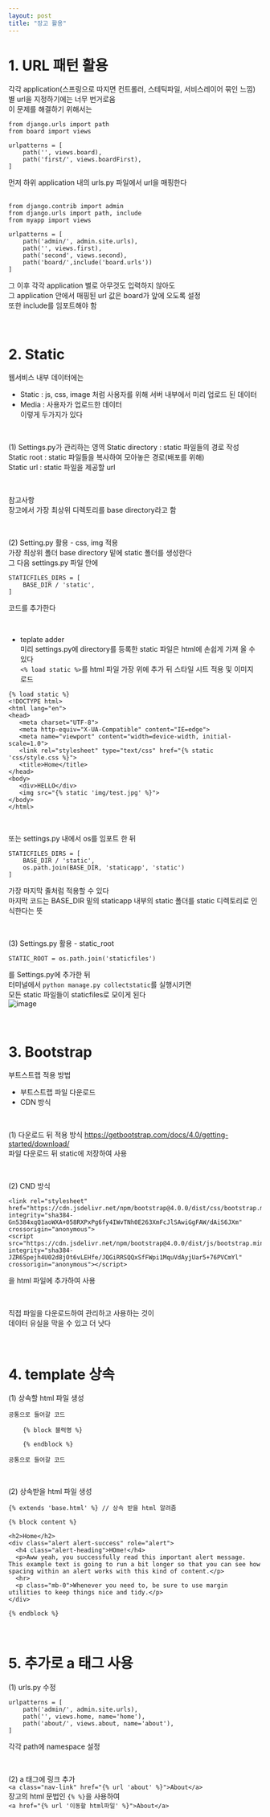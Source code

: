 ```yaml
---
layout: post
title: "장고 활용"
---
```


# 1. URL 패턴 활용  
각각 application(스프링으로 따지면 컨트롤러, 스테틱파일, 서비스레이어 묶인 느낌)  
별 url을 지정하기에는 너무 번거로움  
이 문제를 해결하기 위해서는  
```
from django.urls import path
from board import views

urlpatterns = [
    path('', views.board),
    path('first/', views.boardFirst),
]
```
먼저 하위 application 내의 urls.py 파일에서 url을 매핑한다  
<br>

```
from django.contrib import admin
from django.urls import path, include
from myapp import views

urlpatterns = [
    path('admin/', admin.site.urls),
    path('', views.first),
    path('second', views.second),
    path('board/',include('board.urls'))
]
```
그 이후 각각 application 별로 아무것도 입력하지 않아도  
그 application 안에서 매핑된 url 값은 board가 앞에 오도록 설정  
또한 include를 임포트해야 함  

<br>

# 2. Static
웹서비스 내부 데이터에는  
- Static : js, css, image 처럼 사용자를 위해 서버 내부에서 미리 업로드 된 데이터  
- Media : 사용자가 업로드한 데이터  
이렇게 두가지가 있다  

<br>

(1) Settings.py가 관리하는 영역
Static directory : static 파일들의 경로 작성  
Static root : static 파일들을 복사하여 모아놓은 경로(배포를 위해)  
Static url : static 파일을 제공할 url  

<br>

참고사항  
장고에서 가장 최상위 디렉토리를 base directory라고 함  

<br>

(2) Setting.py 활용 - css, img 적용  
가장 최상위 폴더 base directory 밑에 static 폴더를 생성한다  
그 다음 settings.py 파일 안에  
```
STATICFILES_DIRS = [
    BASE_DIR / 'static', 
]
```
코드를 추가한다  

<br>

- teplate adder  
 미리 settings.py에 directory를 등록한 static 파일은 html에 손쉽게 가져 올 수 있다  
 `<% load static %>`를 html 파일 가장 위에 추가 뒤
 스타일 시트 적용 및 이미지 로드  
 ```
{% load static %}
<!DOCTYPE html>
<html lang="en">
<head>
    <meta charset="UTF-8">
    <meta http-equiv="X-UA-Compatible" content="IE=edge">
    <meta name="viewport" content="width=device-width, initial-scale=1.0">
    <link rel="stylesheet" type="text/css" href="{% static 'css/style.css %}">
    <title>Home</title>
</head>
<body>
    <div>HELLO</div>
    <img src="{% static 'img/test.jpg' %}">
</body>
</html>
 ```
 
<br>

또는 settings.py 내에서 os를 임포트 한 뒤  
```
STATICFILES_DIRS = [
    BASE_DIR / 'static', 
    os.path.join(BASE_DIR, 'staticapp', 'static')
]
```
가장 마지막 줄처럼 적용할 수 있다  
마지막 코드는 BASE_DIR 밑의 staticapp 내부의 static 폴더를 static 디렉토리로 인식한다는 뜻  

<br>

(3) Settings.py 활용 - static_root  
```
STATIC_ROOT = os.path.join('staticfiles')
```
를 Settings.py에 추가한 뒤  
터미널에서 `python manage.py collectstatic`를 실행시키면  
모든 static 파일들이 staticfiles로 모이게 된다  
![image](https://user-images.githubusercontent.com/86642180/170914394-0dacf750-446d-4e50-be69-e0233226ff87.png)

<br>

# 3. Bootstrap
부트스트랩 적용 방법  
- 부트스트랩 파일 다운로드
- CDN 방식

<br>

(1) 다운로드 뒤 적용 방식
https://getbootstrap.com/docs/4.0/getting-started/download/  
파일 다운로드 뒤 static에 저장하여 사용  

<br>

(2) CND 방식  
```
<link rel="stylesheet" href="https://cdn.jsdelivr.net/npm/bootstrap@4.0.0/dist/css/bootstrap.min.css" integrity="sha384-Gn5384xqQ1aoWXA+058RXPxPg6fy4IWvTNh0E263XmFcJlSAwiGgFAW/dAiS6JXm" crossorigin="anonymous">
<script src="https://cdn.jsdelivr.net/npm/bootstrap@4.0.0/dist/js/bootstrap.min.js" integrity="sha384-JZR6Spejh4U02d8jOt6vLEHfe/JQGiRRSQQxSfFWpi1MquVdAyjUar5+76PVCmYl" crossorigin="anonymous"></script>
```
을 html 파일에 추가하여 사용  

<br>

직접 파일을 다운로드하여 관리하고 사용하는 것이  
데이터 유실을 막을 수 있고 더 낫다  

<br>

# 4. template 상속
(1) 상속할 html 파일 생성  
```
공통으로 들어갈 코드

    {% block 블럭명 %}

    {% endblock %}

공통으로 들어갈 코드
```

<br>

(2) 상속받을 html 파일 생성
```
{% extends 'base.html' %} // 상속 받을 html 알려줌

{% block content %}

<h2>Home</h2>
<div class="alert alert-success" role="alert">
  <h4 class="alert-heading">HOme!</h4>
  <p>Aww yeah, you successfully read this important alert message. This example text is going to run a bit longer so that you can see how spacing within an alert works with this kind of content.</p>
  <hr>
  <p class="mb-0">Whenever you need to, be sure to use margin utilities to keep things nice and tidy.</p>
</div>

{% endblock %}
```

<br>

# 5. 추가로 a 태그 사용  
(1) urls.py 수정  
```
urlpatterns = [
    path('admin/', admin.site.urls),
    path('', views.home, name='home'),
    path('about/', views.about, name='about'),
]
```
각각 path에 namespace 설정  

<br>

(2) a 태그에 링크 추가  
`<a class="nav-link" href="{% url 'about' %}">About</a>`  
장고의 html 문법인 `{% %}`을 사용하여  
`<a href="{% url '이동할 html파일' %}">About</a>`  
